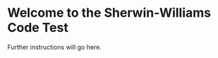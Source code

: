 Welcome to the Sherwin-Williams Code Test
==========================================

Further instructions will go here.